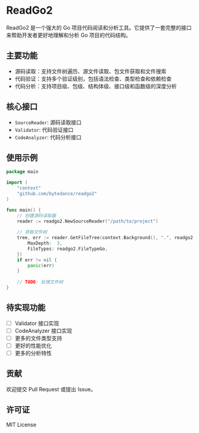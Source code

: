# ReadGo2

ReadGo2 是一个强大的 Go 项目代码阅读和分析工具。它提供了一套完整的接口来帮助开发者更好地理解和分析 Go 项目的代码结构。

## 主要功能

- 源码读取：支持文件树遍历、源文件读取、包文件获取和文件搜索
- 代码验证：支持多个验证级别，包括语法检查、类型检查和依赖检查
- 代码分析：支持项目级、包级、结构体级、接口级和函数级的深度分析

## 核心接口

- `SourceReader`: 源码读取接口
- `Validator`: 代码验证接口
- `CodeAnalyzer`: 代码分析接口

## 使用示例

```go
package main

import (
    "context"
    "github.com/bytedance/readgo2"
)

func main() {
    // 创建源码读取器
    reader := readgo2.NewSourceReader("/path/to/project")
    
    // 获取文件树
    tree, err := reader.GetFileTree(context.Background(), ".", readgo2.TreeOptions{
        MaxDepth:  3,
        FileTypes: readgo2.FileTypeGo,
    })
    if err != nil {
        panic(err)
    }
    
    // TODO: 处理文件树
}
```

## 待实现功能

- [ ] Validator 接口实现
- [ ] CodeAnalyzer 接口实现
- [ ] 更多的文件类型支持
- [ ] 更好的性能优化
- [ ] 更多的分析特性

## 贡献

欢迎提交 Pull Request 或提出 Issue。

## 许可证

MIT License
